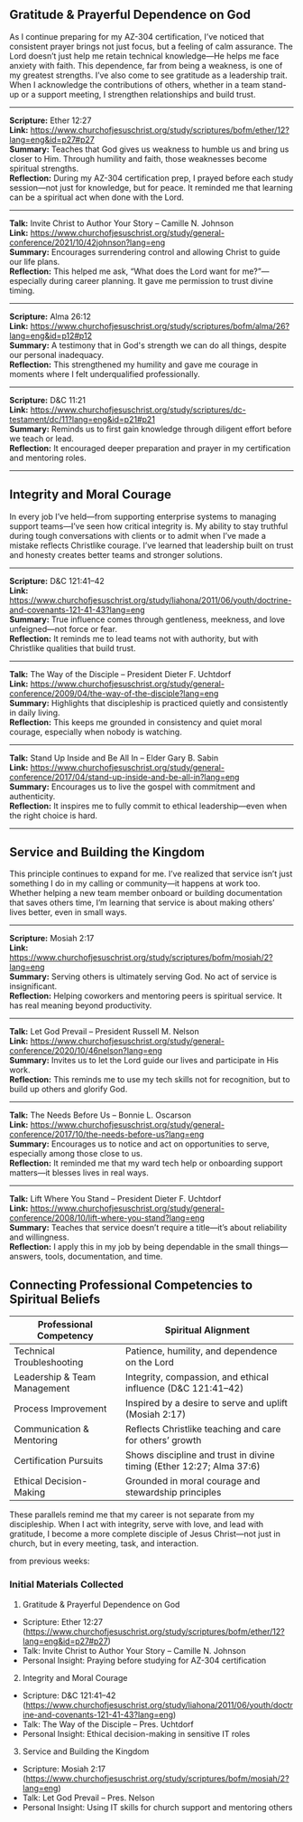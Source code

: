 ## Gratitude & Prayerful Dependence on God
As I continue preparing for my AZ-304 certification, I’ve noticed that consistent prayer brings not just focus, but a feeling of calm assurance. The Lord doesn’t just help me retain technical knowledge—He helps me face anxiety with faith. This dependence, far from being a weakness, is one of my greatest strengths. I’ve also come to see gratitude as a leadership trait. When I acknowledge the contributions of others, whether in a team stand-up or a support meeting, I strengthen relationships and build trust.

---

**Scripture:** Ether 12:27  
**Link:** https://www.churchofjesuschrist.org/study/scriptures/bofm/ether/12?lang=eng&id=p27#p27  
**Summary:** Teaches that God gives us weakness to humble us and bring us closer to Him. Through humility and faith, those weaknesses become spiritual strengths.  
**Reflection:** During my AZ-304 certification prep, I prayed before each study session—not just for knowledge, but for peace. It reminded me that learning can be a spiritual act when done with the Lord.

---

**Talk:** Invite Christ to Author Your Story – Camille N. Johnson  
**Link:** https://www.churchofjesuschrist.org/study/general-conference/2021/10/42johnson?lang=eng  
**Summary:** Encourages surrendering control and allowing Christ to guide our life plans.  
**Reflection:** This helped me ask, “What does the Lord want for me?”—especially during career planning. It gave me permission to trust divine timing.

---

**Scripture:** Alma 26:12  
**Link:** https://www.churchofjesuschrist.org/study/scriptures/bofm/alma/26?lang=eng&id=p12#p12  
**Summary:** A testimony that in God's strength we can do all things, despite our personal inadequacy.  
**Reflection:** This strengthened my humility and gave me courage in moments where I felt underqualified professionally.

---

**Scripture:** D&C 11:21  
**Link:** https://www.churchofjesuschrist.org/study/scriptures/dc-testament/dc/11?lang=eng&id=p21#p21  
**Summary:** Reminds us to first gain knowledge through diligent effort before we teach or lead.  
**Reflection:** It encouraged deeper preparation and prayer in my certification and mentoring roles.

---

## Integrity and Moral Courage
In every job I’ve held—from supporting enterprise systems to managing support teams—I’ve seen how critical integrity is. My ability to stay truthful during tough conversations with clients or to admit when I’ve made a mistake reflects Christlike courage. I’ve learned that leadership built on trust and honesty creates better teams and stronger solutions.

---

**Scripture:** D&C 121:41–42  
**Link:** https://www.churchofjesuschrist.org/study/liahona/2011/06/youth/doctrine-and-covenants-121-41-43?lang=eng  
**Summary:** True influence comes through gentleness, meekness, and love unfeigned—not force or fear.  
**Reflection:** It reminds me to lead teams not with authority, but with Christlike qualities that build trust.

---

**Talk:** The Way of the Disciple – President Dieter F. Uchtdorf  
**Link:** https://www.churchofjesuschrist.org/study/general-conference/2009/04/the-way-of-the-disciple?lang=eng  
**Summary:** Highlights that discipleship is practiced quietly and consistently in daily living.  
**Reflection:** This keeps me grounded in consistency and quiet moral courage, especially when nobody is watching.

---

**Talk:** Stand Up Inside and Be All In – Elder Gary B. Sabin  
**Link:** https://www.churchofjesuschrist.org/study/general-conference/2017/04/stand-up-inside-and-be-all-in?lang=eng  
**Summary:** Encourages us to live the gospel with commitment and authenticity.  
**Reflection:** It inspires me to fully commit to ethical leadership—even when the right choice is hard.

---

## Service and Building the Kingdom
This principle continues to expand for me. I’ve realized that service isn’t just something I do in my calling or community—it happens at work too. Whether helping a new team member onboard or building documentation that saves others time, I’m learning that service is about making others’ lives better, even in small ways.

---

**Scripture:** Mosiah 2:17  
**Link:** https://www.churchofjesuschrist.org/study/scriptures/bofm/mosiah/2?lang=eng  
**Summary:** Serving others is ultimately serving God. No act of service is insignificant.  
**Reflection:** Helping coworkers and mentoring peers is spiritual service. It has real meaning beyond productivity.

---

**Talk:** Let God Prevail – President Russell M. Nelson  
**Link:** https://www.churchofjesuschrist.org/study/general-conference/2020/10/46nelson?lang=eng  
**Summary:** Invites us to let the Lord guide our lives and participate in His work.  
**Reflection:** This reminds me to use my tech skills not for recognition, but to build up others and glorify God.

---

**Talk:** The Needs Before Us – Bonnie L. Oscarson  
**Link:** https://www.churchofjesuschrist.org/study/general-conference/2017/10/the-needs-before-us?lang=eng  
**Summary:** Encourages us to notice and act on opportunities to serve, especially among those close to us.  
**Reflection:** It reminded me that my ward tech help or onboarding support matters—it blesses lives in real ways.

---

**Talk:** Lift Where You Stand – President Dieter F. Uchtdorf  
**Link:** https://www.churchofjesuschrist.org/study/general-conference/2008/10/lift-where-you-stand?lang=eng  
**Summary:** Teaches that service doesn’t require a title—it’s about reliability and willingness.  
**Reflection:** I apply this in my job by being dependable in the small things—answers, tools, documentation, and time.





##  Connecting Professional Competencies to Spiritual Beliefs

| **Professional Competency**       | **Spiritual Alignment**                                                                      |
|----------------------------------|----------------------------------------------------------------------------------------------|
| Technical Troubleshooting        | Patience, humility, and dependence on the Lord                                               |
| Leadership & Team Management     | Integrity, compassion, and ethical influence (D&C 121:41–42)                                 |
| Process Improvement              | Inspired by a desire to serve and uplift (Mosiah 2:17)                                       |
| Communication & Mentoring        | Reflects Christlike teaching and care for others’ growth                                     |
| Certification Pursuits           | Shows discipline and trust in divine timing (Ether 12:27; Alma 37:6)                         |
| Ethical Decision-Making          | Grounded in moral courage and stewardship principles                                         |

These parallels remind me that my career is not separate from my discipleship. When I act with integrity, serve with love, and lead with gratitude, I become a more complete disciple of Jesus Christ—not just in church, but in every meeting, task, and interaction.




from previous weeks:


### Initial Materials Collected 
1. Gratitude & Prayerful Dependence on God
- Scripture: Ether 12:27 (https://www.churchofjesuschrist.org/study/scriptures/bofm/ether/12?lang=eng&id=p27#p27)
- Talk: Invite Christ to Author Your Story – Camille N. Johnson
- Personal Insight: Praying before studying for AZ-304 certification
2. Integrity and Moral Courage
- Scripture: D&C 121:41–42 (https://www.churchofjesuschrist.org/study/liahona/2011/06/youth/doctrine-and-covenants-121-41-43?lang=eng)
- Talk: The Way of the Disciple – Pres. Uchtdorf
- Personal Insight: Ethical decision-making in sensitive IT roles
3. Service and Building the Kingdom
- Scripture: Mosiah 2:17 (https://www.churchofjesuschrist.org/study/scriptures/bofm/mosiah/2?lang=eng)
- Talk: Let God Prevail – Pres. Nelson
- Personal Insight: Using IT skills for church support and mentoring others